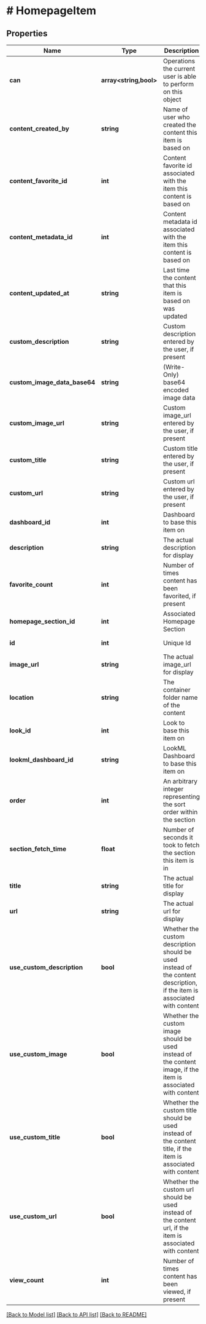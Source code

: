 # # HomepageItem

## Properties

Name | Type | Description | Notes
------------ | ------------- | ------------- | -------------
**can** | **array<string,bool>** | Operations the current user is able to perform on this object | [optional] [readonly]
**content_created_by** | **string** | Name of user who created the content this item is based on | [optional] [readonly]
**content_favorite_id** | **int** | Content favorite id associated with the item this content is based on | [optional] [readonly]
**content_metadata_id** | **int** | Content metadata id associated with the item this content is based on | [optional] [readonly]
**content_updated_at** | **string** | Last time the content that this item is based on was updated | [optional] [readonly]
**custom_description** | **string** | Custom description entered by the user, if present | [optional]
**custom_image_data_base64** | **string** | (Write-Only) base64 encoded image data | [optional]
**custom_image_url** | **string** | Custom image_url entered by the user, if present | [optional] [readonly]
**custom_title** | **string** | Custom title entered by the user, if present | [optional]
**custom_url** | **string** | Custom url entered by the user, if present | [optional]
**dashboard_id** | **int** | Dashboard to base this item on | [optional]
**description** | **string** | The actual description for display | [optional] [readonly]
**favorite_count** | **int** | Number of times content has been favorited, if present | [optional] [readonly]
**homepage_section_id** | **int** | Associated Homepage Section | [optional]
**id** | **int** | Unique Id | [optional] [readonly]
**image_url** | **string** | The actual image_url for display | [optional] [readonly]
**location** | **string** | The container folder name of the content | [optional] [readonly]
**look_id** | **int** | Look to base this item on | [optional]
**lookml_dashboard_id** | **string** | LookML Dashboard to base this item on | [optional]
**order** | **int** | An arbitrary integer representing the sort order within the section | [optional]
**section_fetch_time** | **float** | Number of seconds it took to fetch the section this item is in | [optional] [readonly]
**title** | **string** | The actual title for display | [optional] [readonly]
**url** | **string** | The actual url for display | [optional] [readonly]
**use_custom_description** | **bool** | Whether the custom description should be used instead of the content description, if the item is associated with content | [optional]
**use_custom_image** | **bool** | Whether the custom image should be used instead of the content image, if the item is associated with content | [optional]
**use_custom_title** | **bool** | Whether the custom title should be used instead of the content title, if the item is associated with content | [optional]
**use_custom_url** | **bool** | Whether the custom url should be used instead of the content url, if the item is associated with content | [optional]
**view_count** | **int** | Number of times content has been viewed, if present | [optional] [readonly]

[[Back to Model list]](../../README.md#models) [[Back to API list]](../../README.md#endpoints) [[Back to README]](../../README.md)
